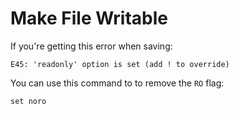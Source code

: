 # Make File Writable

If you're getting this error when saving:

```
E45: 'readonly' option is set (add ! to override)
```

You can use this command to to remove the `RO` flag:

```
set noro
```
